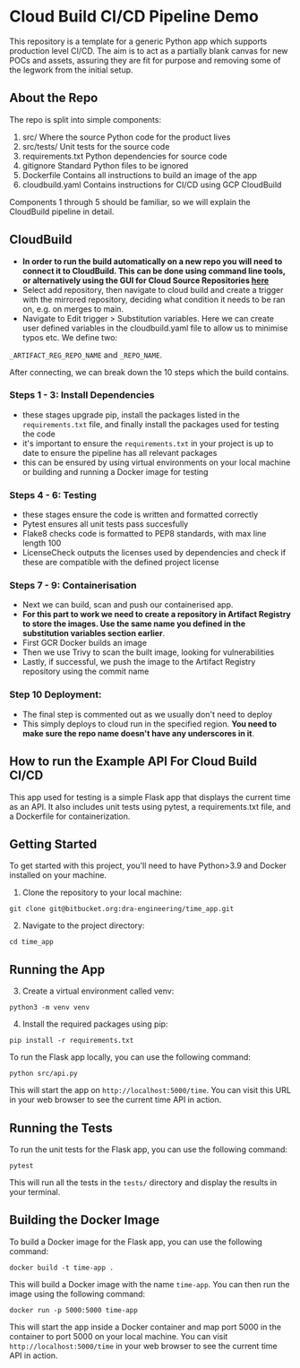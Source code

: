 # Cloud Build CI/CD Pipeline Demo

This repository is a template for a generic Python app which supports production level CI/CD. 
The aim is to act as a partially blank canvas for new POCs and assets, assuring they are fit for purpose and removing some of the legwork from the initial setup.

## About the Repo

The repo is split into simple components:

1. src/ Where the source Python code for the product lives
2. src/tests/ Unit tests for the source code
3. requirements.txt Python dependencies for source code
4. gitignore Standard Python files to be ignored
5. Dockerfile Contains all instructions to build an image of the app
6. cloudbuild.yaml Contains instructions for CI/CD using GCP CloudBuild

Components 1 through 5 should be familiar, so we will explain the CloudBuild pipeline in detail.

## CloudBuild 

- **In order to run the build automatically on a new repo you will need to connect it to CloudBuild. This can be done using command line tools, or alternatively using the GUI for Cloud Source Repositories [here](https://source.cloud.google.com/)**
- Select add repository, then navigate to cloud build and create a trigger with the mirrored repository, deciding what condition it needs to be ran on, e.g. on merges to main.
- Navigate to Edit trigger > Substitution variables. Here we can create user defined variables in the cloudbuild.yaml file to allow us to minimise typos etc. We define two:

`_ARTIFACT_REG_REPO_NAME` and `_REPO_NAME`.

After connecting, we can break down the 10 steps which the build contains.

### Steps 1 - 3: Install Dependencies
- these stages upgrade pip, install the packages listed in the `requirements.txt` file, and finally install the packages used for testing the code
- it's important to ensure the `requirements.txt` in your project is up to date to ensure the pipeline has all relevant packages
- this can be ensured by using virtual environments on your local machine or building and running a Docker image for testing

### Steps 4 - 6: Testing
- these stages ensure the code is written and formatted correctly 
- Pytest ensures all unit tests pass succesfully
- Flake8 checks code is formatted to PEP8 standards, with max line length 100  
- LicenseCheck outputs the licenses used by dependencies and check if these are compatible with the defined project license

### Steps 7 - 9: Containerisation
- Next we can build, scan and push our containerised app.
- **For this part to work we need to create a repository in Artifact Registry to store the images. Use the same name you defined in the substitution variables section earlier**.
- First GCR Docker builds an image 
- Then we use Trivy to scan the built image, looking for vulnerabilities
- Lastly, if successful, we push the image to the Artifact Registry repository using the commit name

### Step 10 Deployment: 
- The final step is commented out as we usually don't need to deploy
- This simply deploys to cloud run in the specified region. **You need to make sure the repo name doesn't have any underscores in it**.

## How to run the Example API For Cloud Build CI/CD

This app used for testing is a simple Flask app that displays the current time as an API. It also includes unit tests using pytest, a requirements.txt file, and a Dockerfile for containerization.

## Getting Started

To get started with this project, you'll need to have Python>3.9 and Docker installed on your machine.

1. Clone the repository to your local machine:

```
git clone git@bitbucket.org:dra-engineering/time_app.git
```

2. Navigate to the project directory:

```
cd time_app
```

## Running the App
3. Create a virtual environment called venv:

```
python3 -m venv venv
```

4. Install the required packages using pip:

```
pip install -r requirements.txt
```

To run the Flask app locally, you can use the following command:

```
python src/api.py
```

This will start the app on `http://localhost:5000/time`. You can visit this URL in your web browser to see the current time API in action.

## Running the Tests

To run the unit tests for the Flask app, you can use the following command:

```
pytest
```

This will run all the tests in the `tests/` directory and display the results in your terminal.

## Building the Docker Image

To build a Docker image for the Flask app, you can use the following command:

```
docker build -t time-app .
```

This will build a Docker image with the name `time-app`. You can then run the image using the following command:

```
docker run -p 5000:5000 time-app
```

This will start the app inside a Docker container and map port 5000 in the container to port 5000 on your local machine. You can visit `http://localhost:5000/time` in your web browser to see the current time API in action.